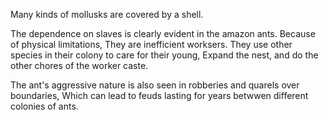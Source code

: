 Many kinds of mollusks are covered by a shell.

The dependence on slaves is clearly evident in the amazon ants.
Because of physical limitations, They are inefficient worksers.
They use other species in their colony to care for their young, Expand the nest, 
and do the other chores of the worker caste.

The ant's aggressive nature is also seen in robberies and quarels over boundaries, Which can lead to feuds lasting for years betwwen different colonies of ants.
